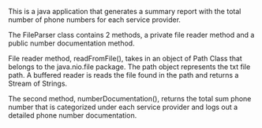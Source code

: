 This is a java application that generates a summary report with the total number of phone numbers for each service provider.

The FileParser class contains 2 methods, a private file reader method and a public number documentation method.

File reader method, readFromFile(), takes in an object of Path Class that belongs to the java.nio.file package. The path object represents the txt file path.
A buffered reader is reads the file found in the path and returns a Stream of Strings.

The second method, numberDocumentation(), returns the total sum phone number that is categorized under each service provider and logs out a detailed phone number documentation.


